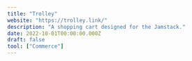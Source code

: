 ```yaml
---
title: "Trolley"
website: "https://trolley.link/"
description: "A shopping cart designed for the Jamstack."
date: 2022-10-01T00:00:00.000Z
draft: false
tool: ["Commerce"]
---
```


